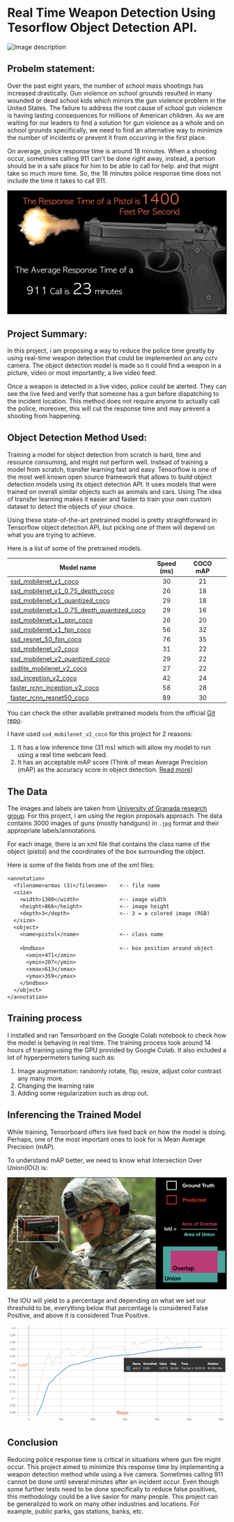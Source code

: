 # Real Time Weapon Detection Using Tesorflow Object Detection API.

![Image description](https://github.com/AlaaSenjab/Real-Time-Weapon-Detection/blob/master/Demo/de1.gif)
## Probelm statement:

Over the past eight years, the number of school mass shootings has increased drastically. Gun violence on school grounds resulted in many wounded or dead school kids which mirrors the gun violence problem in the United States. The failure to address the root cause of school gun violence is having lasting consequences for millions of American children.
As we are waiting for our leaders to find a solution for gun violence as a whole and on school grounds specifically, we need to find an alternative way to minimize the number of incidents or prevent it from occurring in the first place.

On average, police response time is around 18 minutes. When a shooting occur, sometimes calling 911 can't be done right away, instead, a person should be in a safe place for him to be able to call for help. and that might take so much more time. So, the 18 minutes police response time does not include the time it takes to call 911.


![Image description](https://github.com/AlaaSenjab/Real-Time-Weapon-Detection/blob/master/Demo/respons_time.png)
## Project Summary:

In this project, i am proposing a way to reduce the police time greatly by using real-time weapon detection that could be implemented on any cctv camera.
The object detection model is made so it could find a weapon in a picture, video or most importantly, a live video feed.

Once a weapon is detected in a live video, police could be alerted. They can see the live feed and verify that someone has a gun before dispatching to the incident location. This method does not require anyone to actually call the police, moreover, this will cut the response time and may prevent a shooting from happening.

## Object Detection Method Used:
Training a model for object detection from scratch is hard, time and resource consuming, and might not perform well. Instead of training a model from scratch, transfer learning fast and easy.
Tensorflow is one of the most well known open source framework that allows to build object detection models using its object detection API. It uses models that were trained on overall similar objects such as animals and cars. Using The idea of transfer learning makes it easier and faster to train your own custom dataset to detect the objects of your choice.

Using these state-of-the-art pretrained model is pretty straightforward in Tensorflow object detection API, but picking one of them will depend on what you are trying to achieve.

Here is a list of some of the pretrained models.

| Model name  | Speed (ms) | COCO mAP ||
| ------------ | :--------------: | :--------------: | :-------------: |
| [ssd_mobilenet_v1_coco](http://download.tensorflow.org/models/object_detection/ssd_mobilenet_v1_coco_2018_01_28.tar.gz) | 30 | 21 |
| [ssd_mobilenet_v1_0.75_depth_coco](http://download.tensorflow.org/models/object_detection/ssd_mobilenet_v1_0.75_depth_300x300_coco14_sync_2018_07_03.tar.gz) | 26 | 18 |
| [ssd_mobilenet_v1_quantized_coco](http://download.tensorflow.org/models/object_detection/ssd_mobilenet_v1_quantized_300x300_coco14_sync_2018_07_18.tar.gz) | 29 | 18 |
| [ssd_mobilenet_v1_0.75_depth_quantized_coco](http://download.tensorflow.org/models/object_detection/ssd_mobilenet_v1_0.75_depth_quantized_300x300_coco14_sync_2018_07_18.tar.gz) | 29 | 16 |
| [ssd_mobilenet_v1_ppn_coco](http://download.tensorflow.org/models/object_detection/ssd_mobilenet_v1_ppn_shared_box_predictor_300x300_coco14_sync_2018_07_03.tar.gz) | 26 | 20 |
| [ssd_mobilenet_v1_fpn_coco](http://download.tensorflow.org/models/object_detection/ssd_mobilenet_v1_fpn_shared_box_predictor_640x640_coco14_sync_2018_07_03.tar.gz) | 56 | 32 |
| [ssd_resnet_50_fpn_coco](http://download.tensorflow.org/models/object_detection/ssd_resnet50_v1_fpn_shared_box_predictor_640x640_coco14_sync_2018_07_03.tar.gz) | 76 | 35 |
| [ssd_mobilenet_v2_coco](http://download.tensorflow.org/models/object_detection/ssd_mobilenet_v2_coco_2018_03_29.tar.gz) | 31 | 22 |
| [ssd_mobilenet_v2_quantized_coco](http://download.tensorflow.org/models/object_detection/ssd_mobilenet_v2_quantized_300x300_coco_2019_01_03.tar.gz) | 29 | 22 |
| [ssdlite_mobilenet_v2_coco](http://download.tensorflow.org/models/object_detection/ssdlite_mobilenet_v2_coco_2018_05_09.tar.gz) | 27 | 22 |
| [ssd_inception_v2_coco](http://download.tensorflow.org/models/object_detection/ssd_inception_v2_coco_2018_01_28.tar.gz) | 42 | 24 |
| [faster_rcnn_inception_v2_coco](http://download.tensorflow.org/models/object_detection/faster_rcnn_inception_v2_coco_2018_01_28.tar.gz) | 58 | 28 |
| [faster_rcnn_resnet50_coco](http://download.tensorflow.org/models/object_detection/faster_rcnn_resnet50_coco_2018_01_28.tar.gz) | 89 | 30 |


You can check the other available pretrained models from the official [Git repo](https://github.com/tensorflow/models/blob/master/research/object_detection/g3doc/detection_model_zoo.md).

I have used `ssd_mobilenet_v2_coco` for this project for 2 reasons:
1. It has a low inference time (31 ms) which will allow my model to run using a real time webcam feed.
2. It has an acceptable mAP score (Think of mean Average Precision (mAP) as the accuracy score in object detection. [Read more](https://medium.com/@jonathan_hui/map-mean-average-precision-for-object-detection-45c121a31173#:~:targetText=AP%20(Average%20precision)%20is%20a,illustrate%20it%20with%20an%20example.))


## The Data
The images and labels are taken from [University of Granada research group](https://sci2s.ugr.es/weapons-detection).
For this project, i am using the region proposals approach. The data contains 3000 images of guns (mostly handguns) in `.jpg` format and their appropriate labels/annotations.

For each image, there is an xml file that contains the class name of the object (pistol) and the coordinates of the box surrounding the object.

Here is some of the fields from one of the xml files:
```
<annotation>
  <filename>armas (3)</filename>    <-- file name
  <size>
    <width>1300</width>             <-- image width
    <height>866</height>            <-- image height
    <depth>3</depth>                <-- 3 = a colored image (RGB)
  </size>
  <object>
    <name>pistol</name>             <-- class name

    <bndbox>                        <-- box position around object
      <xmin>471</xmin>              
      <ymin>207</ymin>
      <xmax>613</xmax>
      <ymax>359</ymax>
    </bndbox>
  </object>
</annotation>
```

## Training process

I installed and ran Tensorboard on the Google Colab notebook to check how the model is behaving in real time.
The training process took around 14 hours of training using the GPU provided by Google Colab. It also included a lot of hyperpermeters tuning such as:
1. Image augmentation: randomly rotate, flip, resize, adjust color contrast any many more.
2. Changing the learning rate
3. Adding some regularization such as drop out.

## Inferencing the Trained Model

While training, Tensorboard offers live feed back on how the model is doing. Perhaps, one of the most important ones to look for is Mean Average Precision (mAP).

To understand mAP better, we need to know what Intersection Over Union(IOU) is:

![Image description](https://github.com/AlaaSenjab/Real-Time-Weapon-Detection/blob/master/Demo/IOU.png)


The IOU will yield to a percentage and depending on what we set our threshold to be, everything below that percentage is considered False Positive, and above it is considered True Positive.

![Image description](https://github.com/AlaaSenjab/Real-Time-Weapon-Detection/blob/master/Demo/mAP%40.5IOU.png)


## Conclusion

Reducing police response time is critical in situations where gun fire might occur. This project aimed to minimize this response time by implementing a weapon detection method while using a live camera. Sometimes calling 911 cannot be done until several minutes after an incident occur. Even though some further tests need to be done specifically to reduce false positives, this methodology could be a live savior for many people.
This project can be generalized to work on many other industries and locations. For example, public parks, gas stations, banks, etc.
